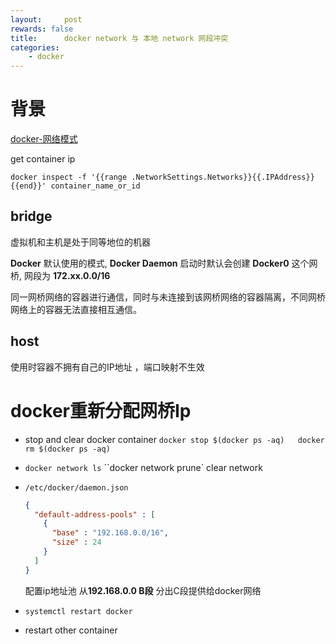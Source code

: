```yaml
---
layout:     post
rewards: false
title:      docker network 与 本地 network 网段冲突
categories:
    - docker
---
```



# 背景

[docker-网络模式](https://docs.docker.com/network/#network-drivers)

get container ip

```
docker inspect -f '{{range .NetworkSettings.Networks}}{{.IPAddress}}{{end}}' container_name_or_id	
```





## **bridge**

虚拟机和主机是处于同等地位的机器



**Docker** 默认使用的模式, **Docker Daemon** 启动时默认会创建 **Docker0** 这个网桥, 网段为 **172.xx.0.0/16** 

同一网桥网络的容器进行通信，同时与未连接到该网桥网络的容器隔离，不同网桥网络上的容器无法直接相互通信。

## host

使用时容器不拥有自己的IP地址 ，端口映射不生效



#  docker重新分配网桥Ip

- stop and clear docker container  `docker stop $(docker ps -aq)   docker rm $(docker ps -aq)`

- `docker network ls`  ``docker network prune`  clear  network

- `/etc/docker/daemon.json`

  ```json
  {
    "default-address-pools" : [
      {
        "base" : "192.168.0.0/16",
        "size" : 24
      }
    ]
  }
  
  ```

  配置ip地址池  从**192.168.0.0 B段** 分出C段提供给docker网络

- `systemctl restart docker`

- restart other container


